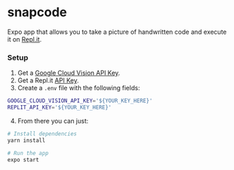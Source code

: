 # snapcode

Expo app that allows you to take a picture of handwritten code and execute it on [Repl.it](https://repl.it).
### Setup
1. Get a [Google Cloud Vision API Key](https://cloud.google.com/vision/docs/before-you-begin).
2. Get a Repl.it [API Key](https://devs.turbio.repl.co/).
3. Create a `.env` file with the following fields:
```bash
GOOGLE_CLOUD_VISION_API_KEY='${YOUR_KEY_HERE}'
REPLIT_API_KEY='${YOUR_KEY_HERE}'
```

4. From there you can just:
```bash
# Install dependencies
yarn install

# Run the app
expo start
```
